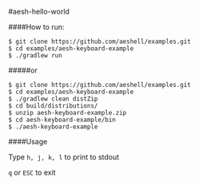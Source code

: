 #aesh-hello-world


####How to run:

```
$ git clone https://github.com/aeshell/examples.git
$ cd examples/aesh-keyboard-example
$ ./gradlew run
```

#####or

```
$ git clone https://github.com/aeshell/examples.git
$ cd examples/aesh-keyboard-example
$ ./gradlew clean distZip
$ cd build/distributions/
$ unzip aesh-keyboard-example.zip
$ cd aesh-keyboard-example/bin
$ ./aesh-keyboard-example
```

####Usage

Type `h, j, k, l` to print to stdout

`q` or `ESC` to exit